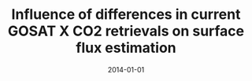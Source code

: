 ---
title: "Influence of differences in current GOSAT X <inf>CO2</inf> retrievals on surface flux estimation"
collection: publications
permalink: /publication/2014-01-01-Takagi20142598
date: 2014-01-01
venue: 'Geophysical Research Letters'
paperurl: 'https://doi.org/10.1002/2013GL059174'
citation: 'Takagi et al., <b>Influence of differences in current GOSAT X <inf>CO2</inf> retrievals on surface flux estimation</b>, Geophysical Research Letters, 2014-01-01, 10.1002/2013GL059174'
---